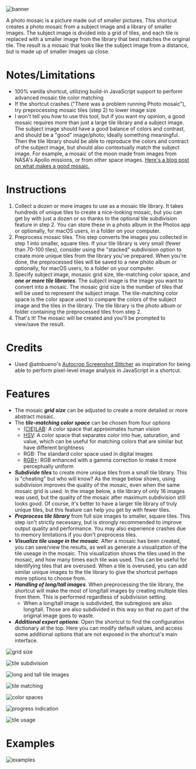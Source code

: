 ![banner](https://github.com/twilsonco/SiriShortcuts/blob/main/img/Mosaic_banner.png?raw=true)

A photo mosaic is a picture made out of smaller pictures. This shortcut creates a photo mosaic from a subject image and a library of smaller images. The subject image is divided into a grid of tiles, and each tile is replaced with a smaller image from the library that best matches the original tile. The result is a mosaic that looks like the subject image from a distance, but is made up of smaller images up close.

# Notes/Limitations

- 100% vanilla shortcut, utilizing build-in JavaScript support to perform advanced mosaic tile color matching
- If the shortcut crashes ("There was a problem running Photo mosaic"), try preprocessing mosaic tiles (step 2) to lower image size
- I won't tell you *how* to use this tool, but if you want my opinion, a good mosaic requires more than just a large tile library and a subject image. The subject image should have a good balance of colors and contrast, and should be a "good" image/photo; ideally something meaningful. Then the tile library should be able to reproduce the colors and contract of the subject image, but should also contextually match the subject image. For example, a mosaic of the moon made from images from NASA's Apollo missions, or from other space images. [Here's a blog post on what makes a good mosaic.](https://intellithoughts.wordpress.com/2011/03/08/photo-mosaic-tips/)

# Instructions

1. Collect a dozen or more images to use as a mosaic tile library. It takes hundreds of unique tiles to create a nice-looking mosaic, but you can get by with just a dozen or so thanks to the optional tile subdivision feature in step 2. You can store these in a photo album in the Photos app or optionally, for macOS users, in a folder on your computer.
2. Preprocess mosaic tiles. This step converts the images you collected in step 1 into smaller, square tiles. If your tile library is very small (fewer than 70-100 tiles), consider using the "stacked" subdivision option to create more unique tiles from the library you've prepared. When you're done, the preprocessed tiles will be saved to a new photo album or optionally, for macOS users, to a folder on your computer.
3. Specify subject image, mosasic grid size, tile-matching color space, and ***one or more tile libraries***. The subject image is the image you want to convert into a mosaic. The mosaic grid size is the number of tiles that will be used to represent the subject image. The tile-matching color space is the color space used to compare the colors of the subject image and the tiles in the library. The tile library is the photo album or folder containing the preprocessed tiles from step 2.
4. That's it! The mosaic will be created and you'll be prompted to view/save the result.

# Credits

- Used @atnbueno's [Autocrop Screenshot Stitcher](https://routinehub.co/shortcut/17347/) as inspiration for being able to perform pixel-level image analysis in JavaScript in a shortcut.

# Features

- The mosaic ***grid size*** can be adjusted to create a more detailed or more abstract mosaic.
- The ***tile-matching color space*** can be chosen from four options
  - [(CIE)LAB](https://www.datacolor.com/business-solutions/blog/what-is-cielab): A color space that approximates human vision
  - [HSV](https://www.lifewire.com/what-is-hsv-in-design-1078068): A color space that separates color into hue, saturation, and value, which can be useful for matching colors that are similar but have different brightness
  - RGB: The standard color space used in digital images
  - [RGB+](https://www.compuphase.com/cmetric.htm): RGB enhanced with a gamma correction to make it more perceptually uniform
- ***Subdivide tiles*** to create more unique tiles from a small tile library. This is "cheating" but who will know? As the image below shows, using subdivision improves the quality of the mosaic, even when the same mosaic grid is used. In the image below, a tile library of only 16 images was used, but the quality of the mosaic after maximum subdivision still looks good. Of course, it's better to have a larger tile library of truly unique tiles, but this feature can help you get by with fewer tiles.
- ***Preprocess tile library*** from full size images to smaller, square tiles. This step isn't strictly necessary, but is strongly recommended to improve output quality and performance. You may also experience crashes due to memory limitations if you don't preprocess tiles.
- ***Visualize tile usage in the mosaic***. After a mosaic has been created, you can save/view the results, as well as generate a visualization of the tile useage in the mosaic. This visualization shows the tiles used in the mosaic, and how many times each tile was used. This can be useful for identifying tiles that are overused. When a tile is overused, you can add similar unique images to the tile library to give the shortcut perhaps more options to choose from.
- ***Handling of long/tall images***. When preprocessing the tile library, the shortcut will make the most of long/tall images by creating multiple tiles from them. This is performed regardless of subdivision setting.
  - When a long/tall image is subdivided, the subregions are also long/tall. Those are also subdivided in this way so that no part of the original image goes to waste.
- ***Additional expert options***: Open the shortcut to find the configuration dictionary at the top. Here you can modify default values, and access some additional options that are not exposed in the shortcut's main interface.

![grid size](https://github.com/twilsonco/SiriShortcuts/blob/main/img/Mosaic_grid%20size.png?raw=true)

![tile subdivision](https://github.com/twilsonco/SiriShortcuts/blob/main/img/Mosaic_tile%20subdivision.png?raw=true)

![long and tall tile images](https://github.com/twilsonco/SiriShortcuts/blob/main/img/Mosaic_long%20and%20tall%20images.png?raw=true)

![tile matching](https://github.com/twilsonco/SiriShortcuts/blob/main/img/Mosaic_tile%20matching.png?raw=true)

![color spaces](https://github.com/twilsonco/SiriShortcuts/blob/main/img/Mosaic_color%20space.png?raw=true)

![progress indication](https://github.com/twilsonco/SiriShortcuts/blob/main/img/Mosaic_progress.png?raw=true)

![tile usage](https://github.com/twilsonco/SiriShortcuts/blob/main/img/Mosaic_tile%20useage.png?raw=true)

# Examples

![examples](https://github.com/twilsonco/SiriShortcuts/blob/main/img/Mosaic_examples.png?raw=true)